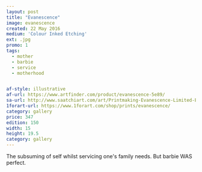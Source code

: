 ```yaml
---
layout: post
title: "Evanescence"
image: evanescence
created: 22 May 2016
medium: 'Colour Inked Etching'
ext: .jpg
promo: 1
tags:
  - mother
  - barbie
  - service
  - motherhood


af-style: illustrative
af-url: https://www.artfinder.com/product/evanescence-5e89/
sa-url: http://www.saatchiart.com/art/Printmaking-Evanescence-Limited-Edition-1-of-150/19454/3003600/view
1forart-url: https://www.1forart.com/shop/prints/evanescence/
category: gallery
price: 347
edition: 150
width: 15
height: 19.5
category: gallery
---
```


The subsuming of self whilst servicing one's family needs. But barbie WAS perfect.
